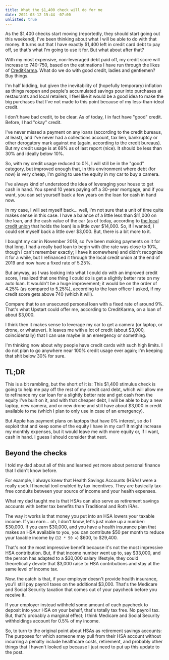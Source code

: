 ```yaml
---
title: What the $1,400 check will do for me
date: 2021-03-12 15:44 -07:00
unlisted: true
---
```


As the $1,400 checks start moving (reportedly, they should start going out this weekend), I've been thinking about what I will be able to do with that money. It turns out that I have exactly $1,400 left in credit card debt to pay off, so that's what I'm going to use it for. But what about after that?

With my most expensive, non-leveraged debt paid off, my credit score will increase to 740-750, based on the estimations I have run through the likes of [CreditKarma](https://www.creditkarma.com). What do we do with good credit, ladies and gentlemen? Buy things.

I'm half kidding, but given the inevitability of (hopefully temporary) inflation as things reopen and people's accumulated savings pour into purchases at restaurants and local retailers, I feel like it would be a good idea to make the big purchases that I've not made to this point because of my less-than-ideal credit.

I don't have bad credit, to be clear. As of today, I in fact have "good" credit. Before, I had "okay" credit.

I've never missed a payment on any loans (according to the credit bureaus, at least), and I've never had a collections account, tax lien, bankruptcy or other derogatory mark against me (again, according to the credit bureaus). But my credit usage is at 69% as of last report (nice). It should be less than 30% and ideally below 10%.

So, with my credit usage reduced to 0%, I will still be in the "good" category, but improved enough that, in this environment where debt (for now) is very cheap, I'm going to use the equity in my car to buy a camera.

I've always kind of understood the idea of leveraging your house to get cash in hand. You spend 10 years paying off a 30-year mortgage, and if you want, you can set yourself back a few years on the loan for cash in hand now.

In my case, I will set myself back... well, I'm not sure that a unit of time quite makes sense in this case. I have a balance of a little less than $11,000 on the loan, and the cash value of the car (as of today, according to [the local credit union](https://www.desertriverscu.com) that holds the loan) is a little over $14,000. So, if I wanted, I could set myself back a little over $3,000. But, there is a bit more to it.

I bought my car in November 2018, so I've been making payments on it for that long. I had a really bad loan to begin with (the rate was close to 10%, though I can't remember exactly; I have it somewhere) and didn't recognize it for a while, but I refinanced it through the local credit union at the end of 2019 and now have a fixed rate of 5.25%.

But anyway, as I was looking into what I could do with an improved credit score, I realized that one thing I could do is get a slightly better rate on my auto loan. It wouldn't be a huge improvement; it would be on the order of 4.25% (as compared to 5.25%), according to the loan officer I asked, if my credit score gets above 740 (which it will).

Compare that to an unsecured personal loan with a fixed rate of around 9%. That's what Upstart could offer me, according to CreditKarma, on a loan of about $3,000.

I think then it makes sense to leverage my car to get a camera (or laptop, or drone, or whatever). It leaves me with a lot of credit (about $3,000, coincidentally) that I can use maybe in an emergency or something.

I'm thinking now about why people have credit cards with such high limits. I do not plan to go anywhere near 100% credit usage ever again; I'm keeping that shit below 30% for sure.

## TL;DR

This is a bit rambling, but the short of it is: This $1,400 stimulus check is going to help me pay off the rest of my credit card debt, which will allow me to refinance my car loan for a slightly better rate and get cash from the equity I've built on it, and with that cheaper debt, I will be able to buy a new laptop, new camera, and or new drone and still have about $3,000 in credit available to me (which I plan to only use in case of an emergency).

But Apple has payment plans on laptops that have 0% interest, so do I exploit that and keep some of the equity I have in my car? It might increase my monthly expenses, but it would leave me with more equity or, if I want, cash in hand. I guess I should consider that next.

## Beyond the checks

I told my dad about all of this and learned yet more about personal finance that I didn't know before.

For example, I always knew that Health Savings Accounts (HSAs) were a really useful financial tool enabled by tax incentives. They are basically tax-free conduits between your source of income and your health expenses.

What my dad taught me is that HSAs can also serve as retirement savings accounts with better tax benefits than Traditional and Roth IRAs.

The way it works is that money you put into an HSA lowers your taxable income. If you earn... oh, I don't know, let's just make up a number: $30,000. If you earn $30,000, and you have a health insurance plan that makes an HSA available to you, you can contribute $50 per month to reduce your taxable income by (`12 * 50 =`) $600, to $29,400.

That's not the most impressive benefit because it's not the most impressive HSA contribution. But, if that income number went up to, say $33,000, and the person has adapted to a $30,000 salary lifestyle, they could theoretically devote that $3,000 raise to HSA contributions and stay at the same level of income tax.

Now, the catch is that, if your employer doesn't provide health insurance, you'll still pay payroll taxes on the additional $3,000. That's the Medicare and Social Security taxation that comes out of your paycheck before you receive it.

If your employer instead withheld some amount of each paycheck to deposit into your HSA on your behalf, that's totally tax free. No payroll tax. But, that's probably a marginal effect; I think Medicare and Social Security withholdings account for 0.5% of my income.

So, to turn to the original point about HSAs as retirement savings accounts: The purposes for which someone may pull from their HSA account without incurring a penalty include healthcare costs, retirement, and probably other things that I haven't looked up because I just need to put up this update to the post.
